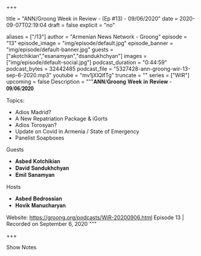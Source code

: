 
+++

title = "ANN/Groong Week in Review - (Ep #13) - 09/06/2020"
date = 2020-09-07T02:19:04
draft = false
explicit = "no"

aliases = ["/13"]
author = "Armenian News Network - Groong"
episode = "13"
episode_image = "img/episode/default.jpg"
episode_banner = "img/episode/default-banner.jpg"
guests = ["akotchikian","esanamyan","dsandukhchyan"]
images = ["img/episode/default-social.jpg"]
podcast_duration = "0:44:59"
podcast_bytes = 32442485
podcast_file = "5327428-ann-groong-wir-13-sep-6-2020.mp3"
youtube = "mv1jXlQlfTg"
truncate = ""
series = ["WIR"]
upcoming = false
Description = """𝐀𝐍𝐍/𝐆𝐫𝐨𝐨𝐧𝐠 𝐖𝐞𝐞𝐤 𝐢𝐧 𝐑𝐞𝐯𝐢𝐞𝐰 - 𝟎𝟗/𝟎𝟔/𝟐𝟎𝟐𝟎

Topics:
- Adios Madrid?
- A New Repatriation Package & iGorts
- Adios Torosyan?
- Update on Covid in Armenia / State of Emergency
- Panelist Soapboxes

Guests
- 𝐀𝐬𝐛𝐞𝐝 𝐊𝐨𝐭𝐜𝐡𝐢𝐤𝐢𝐚𝐧
- 𝐃𝐚𝐯𝐢𝐝 𝐒𝐚𝐧𝐝𝐮𝐤𝐡𝐜𝐡𝐲𝐚𝐧
- 𝐄𝐦𝐢𝐥 𝐒𝐚𝐧𝐚𝐦𝐲𝐚𝐧

Hosts
- 𝐀𝐬𝐛𝐞𝐝 𝐁𝐞𝐝𝐫𝐨𝐬𝐬𝐢𝐚𝐧
- 𝐇𝐨𝐯𝐢𝐤 𝐌𝐚𝐧𝐮𝐜𝐡𝐚𝐫𝐲𝐚𝐧

Website: https://groong.org/podcasts/WiR-20200906.html
Episode 13 | Recorded on September 6, 2020
"""

+++

Show Notes

